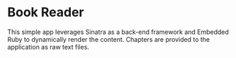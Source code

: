 # Book Reader

This simple app leverages Sinatra as a back-end framework and Embedded Ruby to dynamically render the content. Chapters are provided to the application as raw text files.
